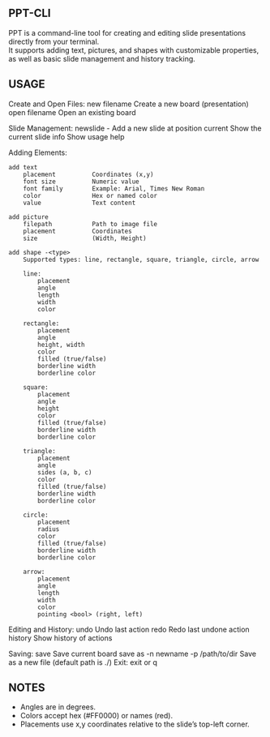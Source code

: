 PPT-CLI
--------

PPT is a command-line tool for creating and editing slide presentations directly from your terminal.  
It supports adding text, pictures, and shapes with customizable properties, as well as basic slide management and history tracking.


USAGE
-----

Create and Open Files:
    new filename        Create a new board (presentation)
    open filename          Open an existing board

Slide Management:
    newslide -<int>        Add a new slide at position <int>
    current                Show the current slide
    info                   Show usage help

Adding Elements:

    add text
        placement          Coordinates (x,y)
        font size          Numeric value
        font family        Example: Arial, Times New Roman
        color              Hex or named color
        value              Text content

    add picture
        filepath           Path to image file
        placement          Coordinates
        size               (Width, Height)

    add shape -<type>
        Supported types: line, rectangle, square, triangle, circle, arrow

        line:
            placement
            angle
            length
            width
            color

        rectangle:
            placement
            angle
            height, width
            color
            filled (true/false)
            borderline width
            borderline color

        square:
            placement
            angle
            height
            color
            filled (true/false)
            borderline width
            borderline color

        triangle:
            placement
            angle
            sides (a, b, c)
            color
            filled (true/false)
            borderline width
            borderline color

        circle:
            placement
            radius
            color
            filled (true/false)
            borderline width
            borderline color

        arrow:
            placement
            angle
            length
            width
            color
            pointing <bool> (right, left)

Editing and History:
    undo                   Undo last action
    redo                   Redo last undone action
    history                Show history of actions

Saving:
    save                   Save current board
    save as -n newname -p /path/to/dir
                           Save as a new file (default path is ./)
Exit:
    exit or q

NOTES
-----
- Angles are in degrees.
- Colors accept hex (#FF0000) or names (red).
- Placements use x,y coordinates relative to the slide’s top-left corner.

